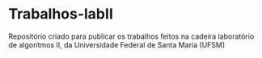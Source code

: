 # Trabalhos-labII
Repositório criado para publicar os trabalhos feitos na cadeira laboratório de algoritmos II, da Universidade Federal de Santa Maria (UFSM)
